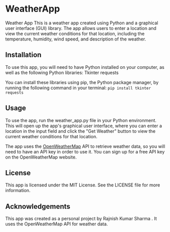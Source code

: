 # WeatherApp
 Weather App This is a weather app created using Python and a graphical user interface (GUI) library. The app allows users to enter a location and view the current weather conditions for that location, including the temperature, humidity, wind speed, and description of the weather.

## Installation
To use this app, you will need to have Python installed on your computer, as well as the following Python libraries:
Tkinter
requests

You can install these libraries using pip, the Python package manager, by running the following command in your terminal:
`pip install tkinter requests`

## Usage
To use the app, run the weather_app.py file in your Python environment. This will open up the app's graphical user interface, where you can enter a location in the input field and click the "Get Weather" button to view the current weather conditions for that location.

The app uses the [OpenWeatherMap](https://openweathermap.org/) API to retrieve weather data, so you will need to have an API key in order to use it. You can sign up for a free API key on the OpenWeatherMap website.



## License
This app is licensed under the MIT License. See the LICENSE file for more information.

## Acknowledgements
This app was created as a personal project by Rajnish Kumar Sharma . It uses the OpenWeatherMap API for weather data.
